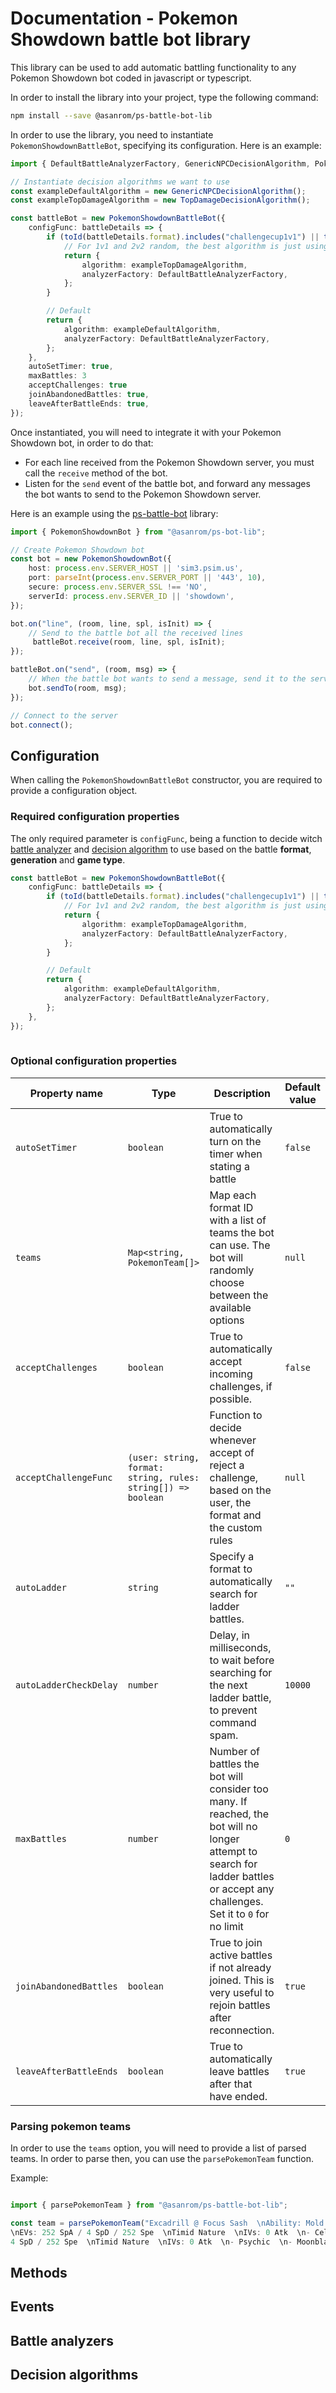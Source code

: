 # Documentation - Pokemon Showdown battle bot library

This library can be used to add automatic battling functionality to any Pokemon Showdown bot coded in javascript or typescript.

In order to install the library into your project, type the following command:

```sh
npm install --save @asanrom/ps-battle-bot-lib
```

In order to use the library, you need to instantiate `PokemonShowdownBattleBot`, specifying its configuration. Here is an example:

```ts
import { DefaultBattleAnalyzerFactory, GenericNPCDecisionAlgorithm, PokemonShowdownBattleBot, TopDamageDecisionAlgorithm, toId, toRoomId } from "@asanrom/ps-battle-bot-lib";

// Instantiate decision algorithms we want to use
const exampleDefaultAlgorithm = new GenericNPCDecisionAlgorithm();
const exampleTopDamageAlgorithm = new TopDamageDecisionAlgorithm();

const battleBot = new PokemonShowdownBattleBot({
    configFunc: battleDetails => {
        if (toId(battleDetails.format).includes("challengecup1v1") || toId(battleDetails.format).includes("challengecup2v2")) {
            // For 1v1 and 2v2 random, the best algorithm is just using the most damaging move
            return {
                algorithm: exampleTopDamageAlgorithm,
                analyzerFactory: DefaultBattleAnalyzerFactory,
            };
        }

        // Default
        return {
            algorithm: exampleDefaultAlgorithm,
            analyzerFactory: DefaultBattleAnalyzerFactory,
        };
    },
    autoSetTimer: true,
    maxBattles: 3
    acceptChallenges: true
    joinAbandonedBattles: true,
    leaveAfterBattleEnds: true,
});

```

Once instantiated, you will need to integrate it with your Pokemon Showdown bot, in order to do that:

 - For each line received from the Pokemon Showdown server, you must call the `receive` method of the bot.
 - Listen for the `send` event of the battle bot, and forward any messages the bot wants to send to the Pokemon Showdown server.

Here is an example using the [ps-battle-bot](https://github.com/AgustinSRG/ps-bot-lib) library:


```ts
import { PokemonShowdownBot } from "@asanrom/ps-bot-lib";

// Create Pokemon Showdown bot
const bot = new PokemonShowdownBot({
    host: process.env.SERVER_HOST || 'sim3.psim.us',
    port: parseInt(process.env.SERVER_PORT || '443', 10),
    secure: process.env.SERVER_SSL !== 'NO',
    serverId: process.env.SERVER_ID || 'showdown',
});

bot.on("line", (room, line, spl, isInit) => {
    // Send to the battle bot all the received lines
     battleBot.receive(room, line, spl, isInit);
});

battleBot.on("send", (room, msg) => {
    // When the battle bot wants to send a message, send it to the server
    bot.sendTo(room, msg);
});

// Connect to the server
bot.connect();
```

## Configuration

When calling the `PokemonShowdownBattleBot` constructor, you are required to provide a configuration object.

### Required configuration properties

The only required parameter is `configFunc`, being a function to decide witch [battle analyzer](#battle-analyzers) and [decision algorithm](#decision-algorithms) to use based on the battle **format**, **generation** and **game type**.

```ts
const battleBot = new PokemonShowdownBattleBot({
    configFunc: battleDetails => {
        if (toId(battleDetails.format).includes("challengecup1v1") || toId(battleDetails.format).includes("challengecup2v2")) {
            // For 1v1 and 2v2 random, the best algorithm is just using the most damaging move
            return {
                algorithm: exampleTopDamageAlgorithm,
                analyzerFactory: DefaultBattleAnalyzerFactory,
            };
        }

        // Default
        return {
            algorithm: exampleDefaultAlgorithm,
            analyzerFactory: DefaultBattleAnalyzerFactory,
        };
    },
});
    
```

### Optional configuration properties

| Property name | Type | Description | Default value |
| -- | -- | -- | -- |
| `autoSetTimer` | `boolean` | True to automatically turn on the timer when stating a battle | `false` |
| `teams` | `Map<string, PokemonTeam[]>` | Map each format ID with a list of teams the bot can use. The bot will randomly choose between the available options | `null` |
| `acceptChallenges` | `boolean` | True to automatically accept incoming challenges, if possible. | `false` |
| `acceptChallengeFunc` | `(user: string, format: string, rules: string[]) => boolean` | Function to decide whenever accept of reject a challenge, based on the user, the format and the custom rules | `null` |
| `autoLadder` | `string` | Specify a format to automatically search for ladder battles. | `""` |
| `autoLadderCheckDelay` | `number` | Delay, in milliseconds, to wait before searching for the next ladder battle, to prevent command spam. | `10000` |
| `maxBattles` | `number` | Number of battles the bot will consider too many. If reached, the bot will no longer attempt to search for ladder battles or accept any challenges. Set it to `0` for no limit | `0` |
| `joinAbandonedBattles` | `boolean` | True to join active battles if not already joined. This is very useful to rejoin battles after reconnection. | `true` |
| `leaveAfterBattleEnds` | `boolean` | True to automatically leave battles after that have ended. | `true` |

### Parsing pokemon teams

In order to use the `teams` option, you will need to provide a list of parsed teams. In order to parse then, you can use the `parsePokemonTeam` function.

Example:

```ts

import { parsePokemonTeam } from "@asanrom/ps-battle-bot-lib";

const team = parsePokemonTeam("Excadrill @ Focus Sash  \nAbility: Mold Breaker  \nEVs: 252 Atk / 252 Spe  \nJolly Nature  \n- Stealth Rock  \n- Toxic  \n- Earthquake  \n- Rapid Spin  \n\nVictini @ Normalium Z  \nAbility: Victory Star  
\nEVs: 252 SpA / 4 SpD / 252 Spe  \nTimid Nature  \nIVs: 0 Atk  \n- Celebrate  \n- Searing Shot  \n- Stored Power  \n- Focus Blast  \n\nTapu Lele @ Choice Specs  \nAbility: Psychic Surge  \nEVs: 252 SpA / 
4 SpD / 252 Spe  \nTimid Nature  \nIVs: 0 Atk  \n- Psychic  \n- Moonblast  \n- Hidden Power [Fire]  \n- Psyshock  \n\nKartana @ Choice Scarf  \nAbility: Beast Boost  \nEVs: 252 Atk / 4 SpD / 252 Spe  \nJolly Nature  \n- Leaf Blade  \n- Smart Strike  \n- Sacred Sword  \n- Aerial Ace  \n\nGyarados @ Gyaradosite  \nAbility: Intimidate  \nEVs: 252 Atk / 4 SpD / 252 Spe  \nJolly Nature  \n- Dragon Dance  \n- Crunch  \n- Waterfall  \n- Taunt  \n\nMimikyu @ Life Orb  \nAbility: Disguise  \nEVs: 252 Atk / 4 SpD / 252 Spe  \nAdamant Nature  \n- Swords Dance  \n- Play Rough  \n- Shadow Claw  \n- Shadow Sneak  \n\n");
```
## Methods

## Events


## Battle analyzers


## Decision algorithms
